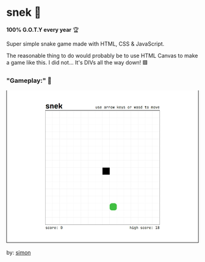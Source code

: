 # snek 🐍

**100% G.O.T.Y every year** 🏆

Super simple snake game made with HTML, CSS & JavaScript.

The reasonable thing to do would probably be to use HTML Canvas to make a game like this. I did not...
It's DIVs all the way down! 🟩

### **"Gameplay:"** 👀

<img src="gameplay.gif" alt="Gameplay gif of snek" width=600/>

by: [simon](https://github.com/simon-off/)
